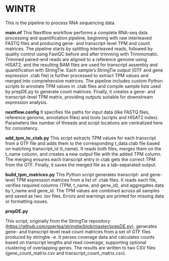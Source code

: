 # WINTR
This is the pipeline to process RNA sequencing data.

**main.nf**
This Nextflow workflow performs a complete RNA-seq data processing and quantification pipeline, beginning with raw interleaved FASTQ files and producing gene- and transcript-level TPM and count matrices. The pipeline starts by splitting interleaved reads, followed by quality control using FastQC before and after trimming with Trimmomatic. Trimmed paired-end reads are aligned to a reference genome using HISAT2, and the resulting BAM files are used for transcript assembly and quantification with StringTie. Each sample’s StringTie output (GTF and gene expression .ctab file) is further processed to extract TPM values and merged into comprehensive matrices. The pipeline includes custom Python scripts to annotate TPM values in .ctab files and compile sample lists used by prepDE.py to generate count matrices. Finally, it creates a gene- and transcript-level TPM matrix, providing outputs suitable for downstream expression analysis. 

**nextflow.config**
It specifies file paths for input data (like FASTQ files, reference genome, annotation files) and tools (scripts and HISAT2 index). Parameters like number of threads and script locations are centralized here for consistency.



**add_tpm_to_ctab.py**
This script extracts TPM values for each transcript from a GTF file and adds them to the corresponding t_data.ctab file based on matching transcript_id (t_name). It reads both files, merges them on the t_name column, and creates a new output file with the added TPM column. The merging ensures each transcript entry in ctab gets the correct TPM from the GTF. Finally, it saves the merged file as a tab-separated output.


**build_tpm_matrices.py**
This Python script generates transcript- and gene-level TPM expression matrices from a list of .ctab files. It reads each file, verifies required columns (TPM, t_name, and gene_id), and aggregates data by t_name and gene_id. The TPM values are combined across all samples and saved as two .tsv files. Errors and warnings are printed for missing data or formatting issues.


**prepDE.py**

This script, originally from the StringTie repository (https://github.com/gpertea/stringtie/blob/master/prepDE.py), generates gene- and transcript-level read count matrices from a set of GTF files produced by stringtie -e. It parses coverage data and calculates counts based on transcript lengths and read coverage, supporting optional clustering of overlapping genes. The results are written to two CSV files (gene_count_matrix.csv and transcript_count_matrix.csv). 


